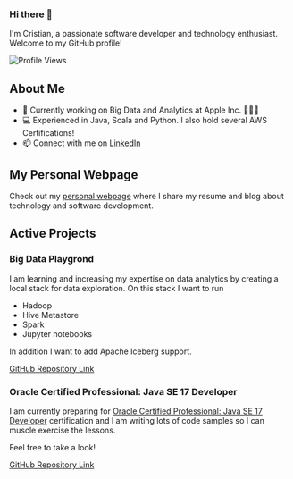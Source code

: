 ### Hi there 👋

I'm Cristian, a passionate software developer and technology enthusiast. Welcome to my GitHub profile!

![Profile Views](https://komarev.com/ghpvc/?username=menazord&color=green)

## About Me

- 🌱 Currently working on Big Data and Analytics at Apple Inc. 👨🏽‍💻
- 💻 Experienced in Java, Scala and Python. I also hold several AWS Certifications! 
- 📫 Connect with me on [LinkedIn](https://www.linkedin.com/in/cristian-meneses-arcos/)

## My Personal Webpage

Check out my [personal webpage](https://cristianmeneses.io) where I share my resume and blog about technology and software development.

## Active Projects

### Big Data Playgrond
I am learning and increasing my expertise on data analytics by creating a local stack for data exploration.
On this stack I want to run
- Hadoop
- Hive Metastore
- Spark
- Jupyter notebooks

In addition I want to add Apache Iceberg support.

[GitHub Repository Link](https://github.com/menazord/big-data-playground)


### Oracle Certified Professional: Java SE 17 Developer
I am currently preparing for [Oracle Certified Professional: Java SE 17 Developer](https://education.oracle.com/java-se-17-developer/pexam_1Z0-829) certification 
and I am writing lots of code samples so I can muscle exercise the lessons. 

Feel free to take a look! 

[GitHub Repository Link](https://github.com/menazord/ocjp-17-prep)



